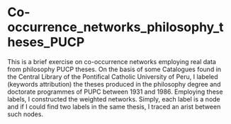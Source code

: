 # Co-occurrence_networks_philosophy_theses_PUCP
This is a brief exercise on co-occurrence networks employing real data from philosophy PUCP theses. On the basis of some Catalogues found in the Central Library of the Pontifical Catholic University of Peru, I labeled (keywords attribution) the theses produced in the philosophy degree and doctorate programmes of PUPC between 1931 and 1986. Employing these labels, I constructed the weighted networks. Simply, each label is a node and if I could find two labels in the same thesis, I traced an arist between such nodes.
